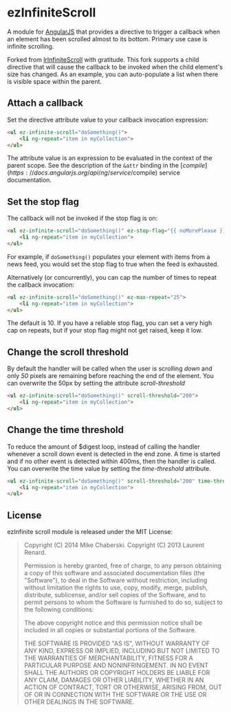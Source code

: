 # ezInfiniteScroll

A module for [AngularJS](http://angularjs.org/) that provides a directive to
trigger a callback when an element has been scrolled almost to its bottom.
Primary use case is infinite scrolling.

Forked from [lrInfiniteScroll](http://lorenzofox3.github.io/lrInfiniteScroll)
with gratitude. This fork supports a child directive that will cause the
callback to be invoked when the child element's size has changed.
As an example, you can auto-populate a list when there is visible space within
the parent.

## Attach a callback

Set the directive attribute value to your callback invocation expression:

```html
<ul ez-infinite-scroll="doSomething()">
    <li ng-repeat="item in myCollection">
</ul>
```

The attribute value is an expression to be evaluated in the context of the
parent scope. See the description of the `&attr` binding in the
[$compile](https://docs.angularjs.org/api/ng/service/$compile) service
documentation.

## Set the stop flag

The callback will not be invoked if the stop flag is on:

```html
<ul ez-infinite-scroll="doSomething()" ez-stop-flag="{{ noMorePlease }}">
    <li ng-repeat="item in myCollection">
</ul>
```

For example, if `doSomething()` populates your element with items from a news
feed, you would set the stop flag to true when the feed is exhausted.

Alternatively (or concurrently), you can cap the number of times to repeat
the callback invocation:

```html
<ul ez-infinite-scroll="doSomething()" ez-max-repeat="25">
    <li ng-repeat="item in myCollection">
</ul>
```

The default is 10. If you have a reliable stop flag, you can set a very high
cap on repeats, but if your stop flag might not get raised, keep it low.

## Change the scroll threshold

By default the handler will be called when the user is scrolling *down* and
only *50* pixels are remaining before reaching the end of the element. You can
 overwrite the 50px by setting the attribute *scroll-threshold*

```html
<ul ez-infinite-scroll="doSomething()" scroll-threshold="200">
    <li ng-repeat="item in myCollection">
</ul>
```
## Change the time threshold

To reduce the amount of $digest loop, instead of calling the handler whenever
a scroll down event is detected in the end zone. A time is started and if
no other event is detected within 400ms, then the handler is called. You can
overwrite the time value by setting the *time-threshold* attribute.

```html
<ul ez-infinite-scroll="doSomething()" scroll-threshold="200" time-threshold="600">
    <li ng-repeat="item in myCollection">
</ul>
```

## License

ezInfinite scroll module is released under the MIT License:

> Copyright (C) 2014 Mike Chaberski.
> Copyright (C) 2013 Laurent Renard.
>
> Permission is hereby granted, free of charge, to any person
> obtaining a copy of this software and associated documentation files
> (the "Software"), to deal in the Software without restriction,
> including without limitation the rights to use, copy, modify, merge,
> publish, distribute, sublicense, and/or sell copies of the Software,
> and to permit persons to whom the Software is furnished to do so,
> subject to the following conditions:
>
> The above copyright notice and this permission notice shall be
> included in all copies or substantial portions of the Software.
>
> THE SOFTWARE IS PROVIDED "AS IS", WITHOUT WARRANTY OF ANY KIND,
> EXPRESS OR IMPLIED, INCLUDING BUT NOT LIMITED TO THE WARRANTIES OF
> MERCHANTABILITY, FITNESS FOR A PARTICULAR PURPOSE AND
> NONINFRINGEMENT. IN NO EVENT SHALL THE AUTHORS OR COPYRIGHT HOLDERS
> BE LIABLE FOR ANY CLAIM, DAMAGES OR OTHER LIABILITY, WHETHER IN AN
> ACTION OF CONTRACT, TORT OR OTHERWISE, ARISING FROM, OUT OF OR IN
> CONNECTION WITH THE SOFTWARE OR THE USE OR OTHER DEALINGS IN THE
> SOFTWARE.

